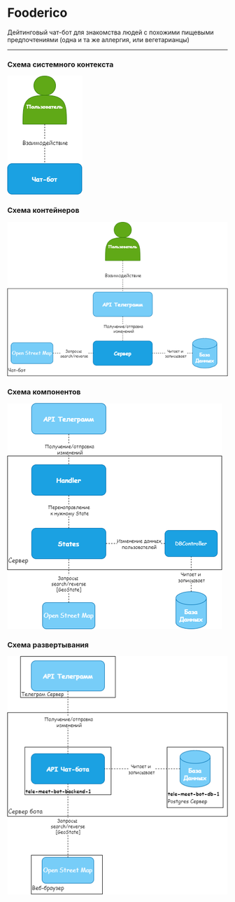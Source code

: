 # Fooderico

Дейтинговый чат-бот для знакомства людей с похожими пищевыми
предпочтениями (одна и та же аллергия, или вегетарианцы)

---
### Схема системного контекста
![Alt text](pictures/1_level.png?raw=true "Context")

### Схема контейнеров
![Alt text](/pictures/2_level.png?raw=true "Containers")

### Схема компонентов
![Alt text](/pictures/3_level.png?raw=true "Components")

### Схема развертывания
![Alt text](/pictures/Deployment_scheme.png?raw=true "Components")
